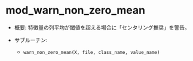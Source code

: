 # mod_warn_non_zero_mean

- 概要: 特徴量の列平均が閾値を超える場合に「センタリング推奨」を警告。

- サブルーチン:
  - `warn_non_zero_mean(X, file, class_name, value_name)`


